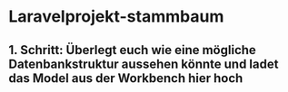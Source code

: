 # Laravelprojekt-stammbaum

## 1. Schritt: Überlegt euch wie eine mögliche Datenbankstruktur aussehen könnte und ladet das Model aus der Workbench hier hoch
